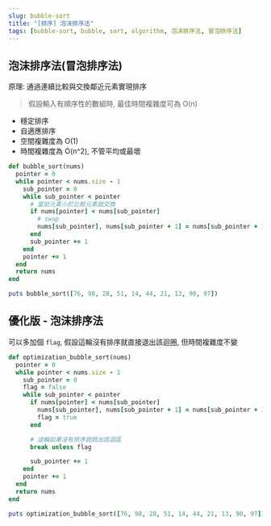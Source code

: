```yaml
---
slug: bubble-sort
title: "[排序] 泡沫排序法"
tags: [bubble-sort, bubble, sort, algorithm, 泡沫排序法, 冒泡排序法]
---
```


## 泡沫排序法(冒泡排序法)
原理: 通過連續比較與交換鄰近元素實現排序

> 假設輸入有順序性的數組時, 最佳時間複雜度可為 O(n)

- 穩定排序
- 自適應排序
- 空間複雜度為 O(1)
- 時間複雜度為 O(n^2), 不管平均或最壞

```ruby
def bubble_sort(nums)
  pointer = 0
  while pointer < nums.size - 1
    sub_pointer = 0
    while sub_pointer < pointer
      # 當前元素小於比較元素就交換
      if nums[pointer] < nums[sub_pointer]
        # swap
        nums[sub_pointer], nums[sub_pointer + 1] = nums[sub_pointer + 1], nums[sub_pointer]
      end
      sub_pointer += 1
    end
    pointer += 1
  end
  return nums
end

puts bubble_sort([76, 98, 28, 51, 14, 44, 21, 13, 90, 97])
```

## 優化版 - 泡沫排序法
可以多加個 `flag`, 假設這輪沒有排序就直接退出該迴圈, 但時間複雜度不變

```ruby
def optimization_bubble_sort(nums)
  pointer = 0
  while pointer < nums.size - 1
    sub_pointer = 0
    flag = false
    while sub_pointer < pointer
      if nums[pointer] < nums[sub_pointer]
        nums[sub_pointer], nums[sub_pointer + 1] = nums[sub_pointer + 1], nums[sub_pointer]
        flag = true
      end

      # 這輪如果沒有排序就跳出該迴區
      break unless flag

      sub_pointer += 1
    end
    pointer += 1
  end
  return nums
end

puts optimization_bubble_sort([76, 98, 28, 51, 14, 44, 21, 13, 90, 97])
```
